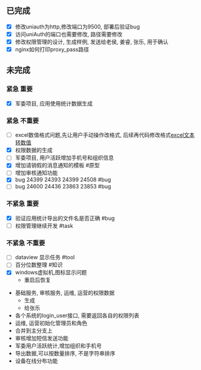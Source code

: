 
## 已完成
- [x] 修改uniauth为http,修改端口为9500, 部署后验证bug
- [x] 访问uniAuth的端口也需要修改, 路径需要修改
- [x] 修改权限管理的设计, 生成样例, 发送给老侯, 姜睿, 张乐, 用于确认
- [x]  nginx如何打印proxy_pass路径
## 未完成
### 紧急 重要
- [x] 军委项目, 应用使用统计数据生成
### 紧急 不重要
- [ ] excel数值格式问题,先让用户手动操作改格式, 后续再代码修改格式[excel文本转数值](https://zh-cn.extendoffice.com/excel/formulas/excel-convert-text-to-number.html)
- [x] 权限数据的生成
- [ ] 军委项目, 用户活跃增加手机号和组织信息
- [x] 增加请销假的消息通知的模板 #原型
- [ ] 增加审核通知功能
- [x] bug 24399 24393 24399 24508 #bug
- [ ] bug 24600 24436  23863 23853  #bug 
### 不紧急 重要
- [x] 验证应用统计导出的文件名是否正确 #bug 
- [ ] 权限管理继续开发 #task
### 不紧急 不重要
- [ ] dataview 显示任务 #tool
- [ ] 百分位数整理 #知识
- [x] windows虚拟机,图标显示问题
	- 重启后恢复


- 基础服务, 审核服务, 运维, 运营的权限数据
	- 生成
	- 给张乐
- 各个系统的login_user接口, 需要返回各自的权限列表
- 运维, 运营初始化管理员和角色
- 合并到主分支上
- 审核增加短信发送功能
- 军委用户活跃统计,增加组织和手机号
- 导出数据,可以按数量排序, 不是字符串排序
- 设备在线分布功能

